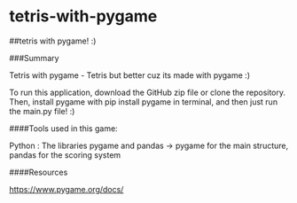 # tetris-with-pygame
##tetris with pygame! :)

###Summary

Tetris with pygame - Tetris but better cuz its made with pygame :)

To run this application, download the GitHub zip file or clone the repository. Then, install pygame with pip install pygame in terminal, and then just run the main.py file! :)

####Tools used in this game:

Python : The libraries pygame and pandas -> pygame for the main structure, pandas for the scoring system

####Resources

https://www.pygame.org/docs/
